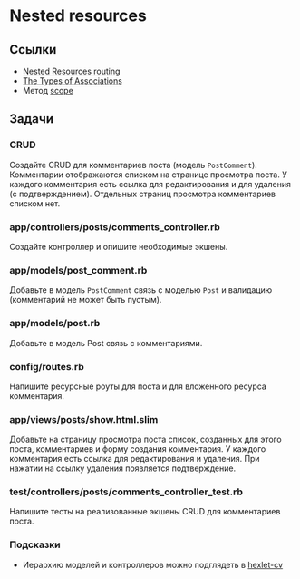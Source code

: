 # Nested resources

## Ссылки

* [Nested Resources routing](https://guides.rubyonrails.org/routing.html#nested-resources)
* [The Types of Associations](https://guides.rubyonrails.org/association_basics.html#the-types-of-associations)
* Метод [scope](https://api.rubyonrails.org/v6.1.4/classes/ActionDispatch/Routing/Mapper/Scoping.html#method-i-scope)

## Задачи

### CRUD

Создайте CRUD для комментариев поста (модель `PostComment`). Комментарии отображаются списком на странице просмотра поста. У каждого комментария есть ссылка для редактирования и для удаления (с подтверждением). Отдельных страниц просмотра комментариев списком нет.

### app/controllers/posts/comments_controller.rb

Создайте контроллер и опишите необходимые экшены.

### app/models/post_comment.rb

Добавьте в модель `PostComment` связь с моделью `Post` и валидацию (комментарий не может быть пустым).

### app/models/post.rb

Добавьте в модель Post связь с комментариями.

### config/routes.rb

Напишите ресурсные роуты для поста и для вложенного ресурса комментария.

### app/views/posts/show.html.slim

Добавьте на страницу просмотра поста список, созданных для этого поста, комментариев и форму создания комментария. У каждого комментария есть ссылка для редактирования и удаления. При нажатии на ссылку удаления появляется подтверждение.

### test/controllers/posts/comments_controller_test.rb

Напишите тесты на реализованные экшены CRUD для комментариев поста.

### Подсказки

* Иерархию моделей и контроллеров можно подглядеть в [hexlet-cv](https://github.com/Hexlet/hexlet-cv)


